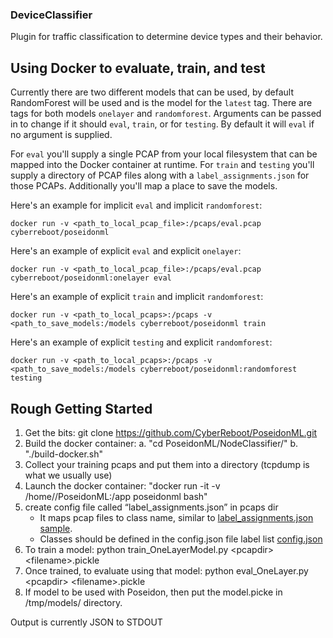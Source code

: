 ### DeviceClassifier
Plugin for traffic classification to determine device types and their behavior.

## Using Docker to evaluate, train, and test
Currently there are two different models that can be used, by default
RandomForest will be used and is the model for the `latest` tag.  There are
tags for both models `onelayer` and `randomforest`.  Arguments can be passed in
to change if it should `eval`, `train`, or for `testing`.  By default it will
`eval` if no argument is supplied.

For `eval` you'll supply a single PCAP from your local filesystem that can be
mapped into the Docker container at runtime.  For `train` and `testing` you'll
supply a directory of PCAP files along with a `label_assignments.json` for
those PCAPs.  Additionally you'll map a place to save the models.

Here's an example for implicit `eval` and implicit `randomforest`:

```
docker run -v <path_to_local_pcap_file>:/pcaps/eval.pcap cyberreboot/poseidonml
```

Here's an example of explicit `eval` and explicit `onelayer`:

```
docker run -v <path_to_local_pcap_file>:/pcaps/eval.pcap cyberreboot/poseidonml:onelayer eval
```

Here's an example of explicit `train` and implicit `randomforest`:

```
docker run -v <path_to_local_pcaps>:/pcaps -v <path_to_save_models:/models cyberreboot/poseidonml train
```

Here's an example of explicit `testing` and explicit `randomforest`:

```
docker run -v <path_to_local_pcaps>:/pcaps -v <path_to_save_models:/models cyberreboot/poseidonml:randomforest testing
```

## Rough Getting Started
1. Get the bits: git clone https://github.com/CyberReboot/PoseidonML.git
2. Build the docker container:
    a. "cd PoseidonML/NodeClassifier/"
    b. "./build-docker.sh"
3. Collect your training pcaps and put them into a directory (tcpdump is what we usually use)
4. Launch the docker container: "docker run -it -v /home/<user>/PoseidonML:/app poseidonml bash"
5. create config file called “label_assignments.json” in pcaps dir
    - It maps pcap files to class name, similar to [label_assignments.json sample](https://github.com/CyberReboot/PoseidonML/blob/master/NodeClassifier/data/label_assignments.json).
    - Classes should be defined in the config.json file label list [config.json](https://github.com/CyberReboot/PoseidonML/blob/master/NodeClassifier/config.json)
6. To train a model: python train_OneLayerModel.py &lt;pcapdir&gt; &lt;filename&gt;.pickle
7. Once trained, to evaluate using that model: python eval_OneLayer.py &lt;pcapdir&gt; &lt;filename&gt;.pickle
8. If model to be used with Poseidon, then put the model.picke in /tmp/models/ directory.

Output is currently JSON to STDOUT
